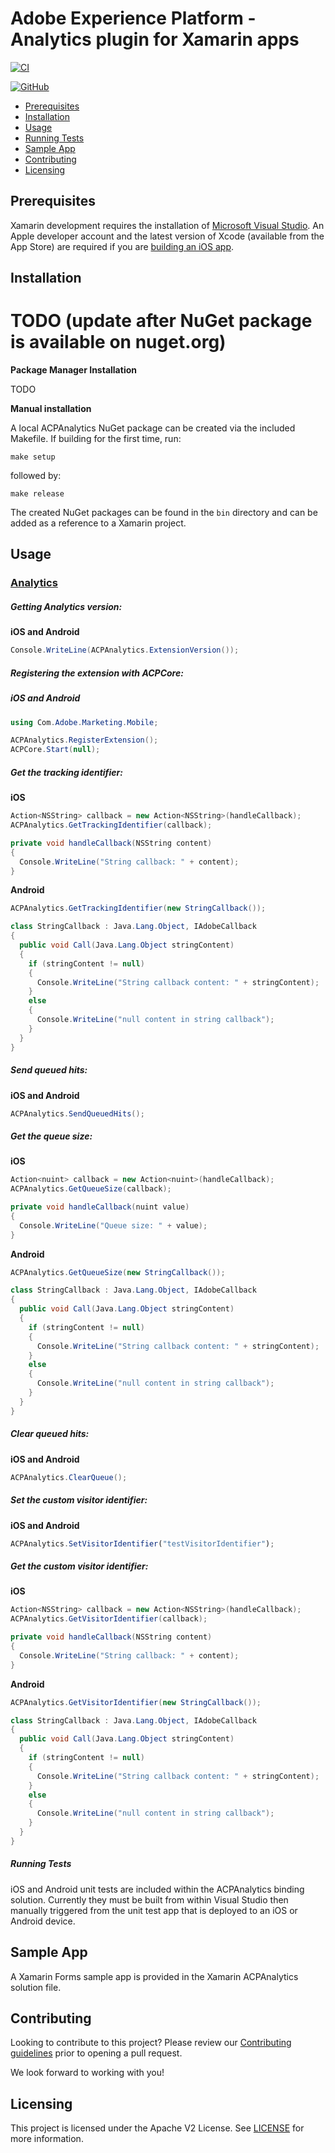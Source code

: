 
# Adobe Experience Platform - Analytics plugin for Xamarin apps

[![CI](https://github.com/adobe/xamarin-acpanalytics/workflows/CI/badge.svg)](https://github.com/adobe/xamarin-acpanalytics/actions)

[![GitHub](https://img.shields.io/github/license/adobe/xamarin-acpanalytics)](https://github.com/adobe/xamarin-acpanalytics/blob/master/LICENSE)

- [Prerequisites](#prerequisites)  
- [Installation](#installation)
- [Usage](#usage)  
- [Running Tests](#running-tests)
- [Sample App](#sample-app)  
- [Contributing](#contributing)  
- [Licensing](#licensing)  

## Prerequisites  

Xamarin development requires the installation of [Microsoft Visual Studio](https://visualstudio.microsoft.com/downloads/). An Apple developer account and the latest version of Xcode (available from the App Store) are required if you are [building an iOS app](https://docs.microsoft.com/en-us/visualstudio/mac/installation?view=vsmac-2019).

## Installation

# TODO (update after NuGet package is available on nuget.org)

**Package Manager Installation**

TODO

**Manual installation**

A local ACPAnalytics NuGet package can be created via the included Makefile. If building for the first time, run:

```
make setup
```

followed by:

```
make release
```

The created NuGet packages can be found in the `bin` directory and can be added as a reference to a Xamarin project.

## Usage

### [Analytics](https://aep-sdks.gitbook.io/docs/using-mobile-extensions/adobe-analytics)

##### Getting Analytics version:

**iOS and Android**

```c#
Console.WriteLine(ACPAnalytics.ExtensionVersion());
```

##### Registering the extension with ACPCore:  

  ##### **iOS** and Android
```c#
using Com.Adobe.Marketing.Mobile;

ACPAnalytics.RegisterExtension();
ACPCore.Start(null);
```
##### Get the tracking identifier:

**iOS**

```c#
Action<NSString> callback = new Action<NSString>(handleCallback);
ACPAnalytics.GetTrackingIdentifier(callback);

private void handleCallback(NSString content)
{
  Console.WriteLine("String callback: " + content);
}
```

**Android**

```c#
ACPAnalytics.GetTrackingIdentifier(new StringCallback());

class StringCallback : Java.Lang.Object, IAdobeCallback
{
  public void Call(Java.Lang.Object stringContent)
  {
    if (stringContent != null)
    {
      Console.WriteLine("String callback content: " + stringContent);
    }
    else
    {
      Console.WriteLine("null content in string callback");
    }
  }
}
```

##### Send queued hits:

**iOS and Android**

```c#
ACPAnalytics.SendQueuedHits();
```

##### Get the queue size:

**iOS**

```c#
Action<nuint> callback = new Action<nuint>(handleCallback);
ACPAnalytics.GetQueueSize(callback);

private void handleCallback(nuint value)
{
  Console.WriteLine("Queue size: " + value);
}
```

**Android**

```c#
ACPAnalytics.GetQueueSize(new StringCallback());

class StringCallback : Java.Lang.Object, IAdobeCallback
{
  public void Call(Java.Lang.Object stringContent)
  {
    if (stringContent != null)
    {
      Console.WriteLine("String callback content: " + stringContent);
    }
    else
    {
      Console.WriteLine("null content in string callback");
    }
  }
}
```

##### Clear queued hits:

**iOS and Android**

```c#
ACPAnalytics.ClearQueue(); 
```

##### Set the custom visitor identifier:

**iOS and Android**

```js
ACPAnalytics.SetVisitorIdentifier("testVisitorIdentifier");
```
##### Get the custom visitor identifier:

**iOS**

```c#
Action<NSString> callback = new Action<NSString>(handleCallback);
ACPAnalytics.GetVisitorIdentifier(callback);

private void handleCallback(NSString content)
{
  Console.WriteLine("String callback: " + content);
}
```

**Android**

```c#
ACPAnalytics.GetVisitorIdentifier(new StringCallback());

class StringCallback : Java.Lang.Object, IAdobeCallback
{
  public void Call(Java.Lang.Object stringContent)
  {
    if (stringContent != null)
    {
      Console.WriteLine("String callback content: " + stringContent);
    }
    else
    {
      Console.WriteLine("null content in string callback");
    }
  }
}
```

##### Running Tests

iOS and Android unit tests are included within the ACPAnalytics binding solution. Currently they must be built from within Visual Studio then manually triggered from the unit test app that is deployed to an iOS or Android device.

## Sample App

A Xamarin Forms sample app is provided in the Xamarin ACPAnalytics solution file.

## Contributing
Looking to contribute to this project? Please review our [Contributing guidelines](.github/CONTRIBUTING.md) prior to opening a pull request.

We look forward to working with you!

## Licensing  
This project is licensed under the Apache V2 License. See [LICENSE](LICENSE) for more information.

